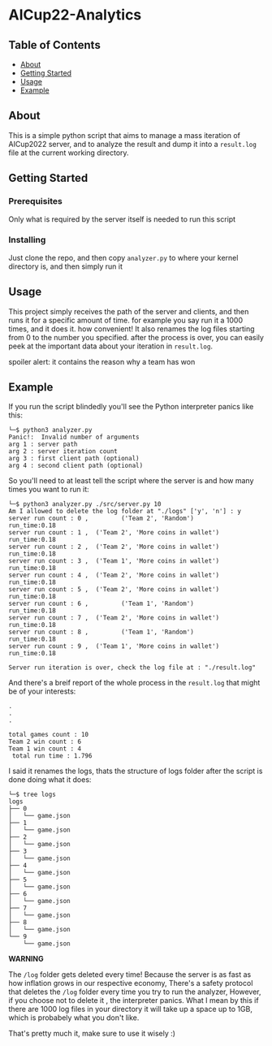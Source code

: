 # AICup22-Analytics

## Table of Contents

- [About](#about)
- [Getting Started](#getting_started)
- [Usage](#usage)
- [Example](#example)

## About <a name = "about"></a>

This is a simple python script that aims to manage a mass iteration of AICup2022 server, 
and to analyze the result and dump it into a `result.log` file at the current working directory.

## Getting Started <a name = "getting_started"></a>

### Prerequisites

Only what is required by the server itself is needed to run this script

### Installing

Just clone the repo, and then copy `analyzer.py` to where your kernel directory is, and then simply run it

## Usage <a name = "usage"></a>

This project simply receives the path of the server and clients, and then runs it for a specific amount of time. for example you say run it a 1000 times, and it does it. how convenient! 
It also renames the log files starting from 0 to the number you specified.
after the process is over, you can easily peek at the important data about your iteration in `result.log`.

spoiler alert: it contains the reason why a team has won

## Example <a name = "example"></a>

If you run the script blindedly you'll see the Python interpreter panics like this:
```
└─$ python3 analyzer.py 
Panic!:  Invalid number of arguments 
arg 1 : server path
arg 2 : server iteration count
arg 3 : first client path (optional)
arg 4 : second client path (optional) 
```

So you'll need to at least tell the script where the server is and how many times you want to run it:
```
└─$ python3 analyzer.py ./src/server.py 10
Am I allowed to delete the log folder at "./logs" ['y', 'n'] : y
server run count : 0 ,         ('Team 2', 'Random')        run_time:0.18
server run count : 1 ,  ('Team 2', 'More coins in wallet') run_time:0.18
server run count : 2 ,  ('Team 2', 'More coins in wallet') run_time:0.18
server run count : 3 ,  ('Team 1', 'More coins in wallet') run_time:0.18
server run count : 4 ,  ('Team 2', 'More coins in wallet') run_time:0.18
server run count : 5 ,  ('Team 2', 'More coins in wallet') run_time:0.18
server run count : 6 ,         ('Team 1', 'Random')        run_time:0.18
server run count : 7 ,  ('Team 2', 'More coins in wallet') run_time:0.18
server run count : 8 ,         ('Team 1', 'Random')        run_time:0.18
server run count : 9 ,  ('Team 1', 'More coins in wallet') run_time:0.18

Server run iteration is over, check the log file at : "./result.log"
```

And there's a breif report of the whole process in the `result.log` that might be of your interests:

```
.
.
.

total games count : 10
Team 2 win count : 6
Team 1 win count : 4
 total run time : 1.796    
```

I said it renames the logs, thats the structure of logs folder after the script is done doing what it does:
```
└─$ tree logs       
logs
├── 0
│   └── game.json
├── 1
│   └── game.json
├── 2
│   └── game.json
├── 3
│   └── game.json
├── 4
│   └── game.json
├── 5
│   └── game.json
├── 6
│   └── game.json
├── 7
│   └── game.json
├── 8
│   └── game.json
└── 9
    └── game.json
```

**WARNING**

The `/log` folder gets deleted every time!
Because the server is as fast as how inflation grows in our respective economy, There's a safety protocol that deletes the `/log` folder 
every time you try to run the analyzer, However, if you choose not to delete it , the interpreter panics.
What I mean by this if there are 1000 log files in your directory it will take up a space up to 1GB, which is probabely what you don't like.


That's pretty much it, make sure to use it wisely :)




